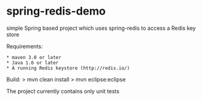 spring-redis-demo
=================

simple Spring based project which uses spring-redis to access a Redis key store


Requirements:

	* maven 3.0 or later
	* Java 1.6 or later
	* A running Redis keystore (http://redis.io/)
	
Build:
	> mvn clean install
	> mvn eclipse:eclipse
	
The project currently contains only unit tests
	